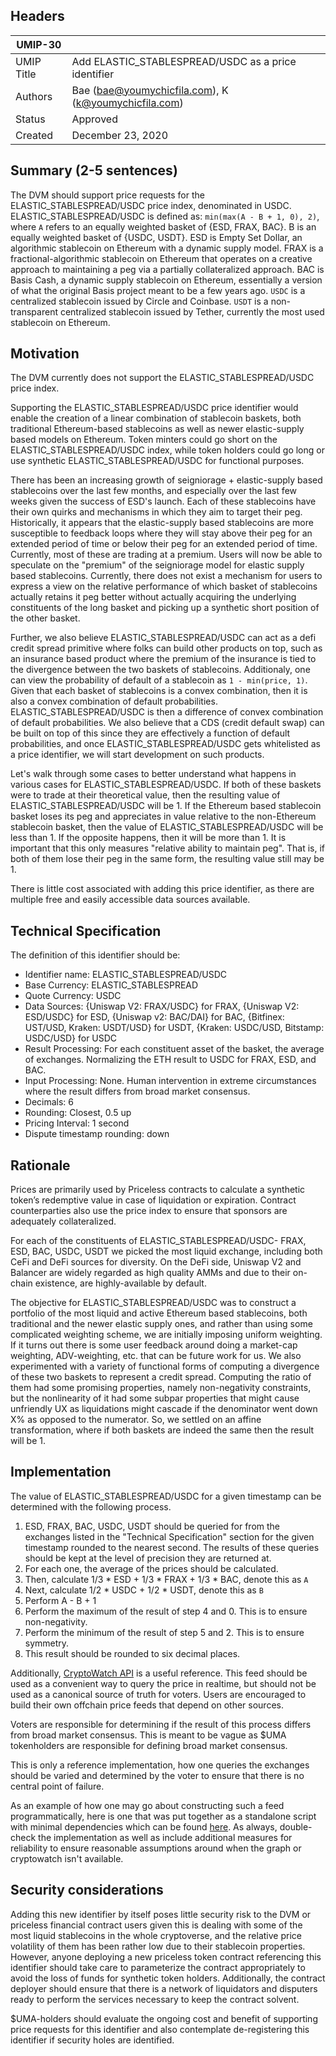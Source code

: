 ## Headers
| UMIP-30     |                                                                                                                                          |
|------------|------------------------------------------------------------------------------------------------------------------------------------------|
| UMIP Title | Add ELASTIC_STABLESPREAD/USDC as a price identifier              |
| Authors    | Bae (bae@youmychicfila.com), K (k@youmychicfila.com) |
| Status     | Approved                                                                                                                                    |
| Created    | December 23, 2020                                                                                                                           |
 
## Summary (2-5 sentences)
The DVM should support price requests for the ELASTIC_STABLESPREAD/USDC price index, denominated in USDC. ELASTIC_STABLESPREAD/USDC is defined as: `min(max(A - B + 1, 0), 2)`, where `A` refers to an equally weighted basket of {ESD, FRAX, BAC}. B is an equally weighted basket of {USDC, USDT}. ESD is Empty Set Dollar, an algorithmic stablecoin on Ethereum with a dynamic supply model. FRAX is a fractional-algorithmic stablecoin on Ethereum that operates on a creative approach to maintaining a peg via a partially collateralized approach. BAC is Basis Cash, a dynamic supply stablecoin on Ethereum, essentially a version of what the original Basis project meant to be a few years ago. `USDC` is a centralized stablecoin issued by Circle and Coinbase. `USDT` is a non-transparent centralized stablecoin issued by Tether, currently the most used stablecoin on Ethereum.

## Motivation
The DVM currently does not support the ELASTIC_STABLESPREAD/USDC price index. 
 
Supporting the ELASTIC_STABLESPREAD/USDC price identifier would enable the creation of a linear combination of stablecoin baskets, both traditional Ethereum-based stablecoins as well as newer elastic-supply based models on Ethereum. Token minters could go short on the ELASTIC_STABLESPREAD/USDC index, while token holders could go long or use synthetic ELASTIC_STABLESPREAD/USDC for functional purposes.
 
There has been an increasing growth of seigniorage + elastic-supply based stablecoins over the last few months, and especially over the last few weeks given the success of ESD's launch. Each of these stablecoins have their own quirks and mechanisms in which they aim to target their peg. Historically, it appears that the elastic-supply based stablecoins are more susceptible to feedback loops where they will stay above their peg for an extended period of time or below their peg for an extended period of time. Currently, most of these are trading at a premium. Users will now be able to speculate on the "premium" of the seigniorage model for elastic supply based stablecoins. Currently, there does not exist a mechanism for users to express a view on the relative performance of which basket of stablecoins actually retains it peg better without actually acquiring the underlying constituents of the long basket and picking up a synthetic short position of the other basket. 

Further, we also believe ELASTIC_STABLESPREAD/USDC can act as a defi credit spread primitive where folks can build other products on top, such as an insurance based product where the premium of the insurance is tied to the divergence between the two baskets of stablecoins. Additionaly, one can view the probability of default of a stablecoin as `1 - min(price, 1)`. Given that each basket of stablecoins is a convex combination, then it is also a convex combination of default probabilities. ELASTIC_STABLESPREAD/USDC is then a difference of convex combination of default probabilities. We also believe that a CDS (credit default swap) can be built on top of this since they are effectively a function of default probabilities, and once ELASTIC_STABLESPREAD/USDC gets whitelisted as a price identifier, we will start development on such products.

Let's walk through some cases to better understand what happens in various cases for ELASTIC_STABLESPREAD/USDC. If both of these baskets were to trade at their theoretical value, then the resulting value of ELASTIC_STABLESPREAD/USDC will be 1. If the Ethereum based stablecoin basket loses its peg and appreciates in value relative to the non-Ethereum stablecoin basket, then the value of ELASTIC_STABLESPREAD/USDC will be less than 1. If the opposite happens, then it will be more than 1. It is important that this only measures "relative ability to maintain peg". That is, if both of them lose their peg in the same form, the resulting value still may be 1. 
 
There is little cost associated with adding this price identifier, as there are multiple free and easily accessible data sources available.
 
## Technical Specification
The definition of this identifier should be:
 
- Identifier name: ELASTIC_STABLESPREAD/USDC
- Base Currency: ELASTIC_STABLESPREAD
- Quote Currency: USDC
- Data Sources: {Uniswap V2: FRAX/USDC} for FRAX, {Uniswap V2: ESD/USDC} for ESD, {Uniswap v2: BAC/DAI} for BAC, {Bitfinex: UST/USD, Kraken: USDT/USD} for USDT, {Kraken: USDC/USD, Bitstamp: USDC/USD} for USDC
- Result Processing: For each constituent asset of the basket, the average of exchanges. Normalizing the ETH result to USDC for FRAX, ESD, and BAC.
- Input Processing: None. Human intervention in extreme circumstances where the result differs from broad market consensus.
- Decimals: 6
- Rounding: Closest, 0.5 up
- Pricing Interval: 1 second
- Dispute timestamp rounding: down
 
## Rationale
Prices are primarily used by Priceless contracts to calculate a synthetic token’s redemptive value in case of liquidation or expiration. Contract counterparties also use the price index to ensure that sponsors are adequately collateralized.

For each of the constituents of ELASTIC_STABLESPREAD/USDC- FRAX, ESD, BAC, USDC, USDT we picked the most liquid exchange, including both CeFi and DeFi sources for diversity. On the DeFi side, Uniswap V2 and Balancer are widely regarded as high quality AMMs and due to their on-chain existence, are highly-available by default. 

The objective for ELASTIC_STABLESPREAD/USDC was to construct a portfolio of the most liquid and active Ethereum based stablecoins, both traditional and the newer elastic supply ones, and rather than using some complicated weighting scheme, we are initially imposing uniform weighting. If it turns out there is some user feedback around doing a market-cap weighting, ADV-weighting, etc. that can be future work for us. We also experimented with a variety of functional forms of computing a divergence of these two baskets to represent a credit spread. Computing the ratio of them had some promising properties, namely non-negativity constraints, but the nonlinearity of it had some subpar properties that might cause unfriendly UX as liquidations might cascade if the denominator went down X% as opposed to the numerator. So, we settled on an affine transformation, where if both baskets are indeed the same then the result will be 1.

## Implementation
 
The value of ELASTIC_STABLESPREAD/USDC for a given timestamp can be determined with the following process.
 
1. ESD, FRAX, BAC, USDC, USDT should be queried for from the exchanges listed in the "Technical Specification" section for the given timestamp rounded to the nearest second. The results of these queries should be kept at the level of precision they are returned at.
2. For each one, the average of the prices should be calculated.
3. Then, calculate 1/3 * ESD + 1/3 * FRAX + 1/3 * BAC, denote this as `A`
4. Next, calculate 1/2 * USDC + 1/2 * USDT, denote this as `B`
5. Perform A - B + 1
6. Perform the maximum of the result of step 4 and 0. This is to ensure non-negativity. 
7. Perform the minimum of the result of step 5 and 2. This is to ensure symmetry.
8. This result should be rounded to six decimal places.
 
Additionally, [CryptoWatch API](https://docs.cryptowat.ch/rest-api/) is a useful reference. This feed should be used as a convenient way to query the price in realtime, but should not be used as a canonical source of truth for voters. Users are encouraged to build their own offchain price feeds that depend on other sources.
 
Voters are responsible for determining if the result of this process differs from broad market consensus. This is meant to be vague as $UMA tokenholders are responsible for defining broad market consensus.
 
This is only a reference implementation, how one queries the exchanges should be varied and determined by the voter to ensure that there is no central point of failure.

As an example of how one may go about constructing such a feed programmatically, here is one that was put together as a standalone script with minimal dependencies which can be found [here](https://gist.github.com/chicfilabae/88b5805164d9d5347b9f72b371c237cb). As always, double-check the implementation as well as include additional measures for reliability to ensure reasonable assumptions around when the graph or cryptowatch isn't available. 
 
## Security considerations
Adding this new identifier by itself poses little security risk to the DVM or priceless financial contract users given this is dealing with some of the most liquid stablecoins in the whole cryptoverse, and the relative price volatility of them has been rather low due to their stablecoin properties. However, anyone deploying a new priceless token contract referencing this identifier should take care to parameterize the contract appropriately to avoid the loss of funds for synthetic token holders. Additionally, the contract deployer should ensure that there is a network of liquidators and disputers ready to perform the services necessary to keep the contract solvent.
 
$UMA-holders should evaluate the ongoing cost and benefit of supporting price requests for this identifier and also contemplate de-registering this identifier if security holes are identified.


